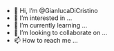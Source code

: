 - 👋 Hi, I’m @GianlucaDiCristino
- 👀 I’m interested in ...
- 🌱 I’m currently learning ...
- 💞️ I’m looking to collaborate on ...
- 📫 How to reach me ...

<!---
GianlucaDiCristino/GianlucaDiCristino is a ✨ special ✨ repository because its `README.md` (this file) appears on your GitHub profile.
You can click the Preview link to take a look at your changes.
--->
